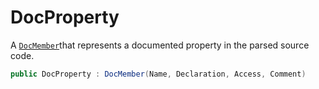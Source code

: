 # DocProperty
A [`DocMember`](./DocMember.md)that represents a documented property in the parsed source code.

```cs
public DocProperty : DocMember(Name, Declaration, Access, Comment)
```

